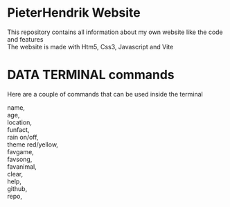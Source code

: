 # PieterHendrik Website

This repository contains all information about my own website like the code and features <br>
The website is made with Htm5, Css3, Javascript and Vite

# DATA TERMINAL commands

Here are a couple of commands that can be used inside the terminal

name, <br>
age, <br>
location, <br>
funfact, <br>
rain on/off, <br>
theme red/yellow, <br>
favgame, <br>
favsong, <br>
favanimal, <br>
clear, <br>
help, <br>
github, <br>
repo, <br>
